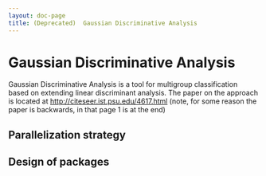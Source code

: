 ```yaml
---
layout: doc-page
title: (Deprecated)  Gaussian Discriminative Analysis
---
```


<a name="GaussianDiscriminativeAnalysis-GaussianDiscriminativeAnalysis"></a>
# Gaussian Discriminative Analysis

Gaussian Discriminative Analysis is a tool for multigroup classification
based on extending linear discriminant analysis. The paper on the approach
is located at http://citeseer.ist.psu.edu/4617.html (note, for some reason
the paper is backwards, in that page 1 is at the end)

<a name="GaussianDiscriminativeAnalysis-Parallelizationstrategy"></a>
## Parallelization strategy

<a name="GaussianDiscriminativeAnalysis-Designofpackages"></a>
## Design of packages

